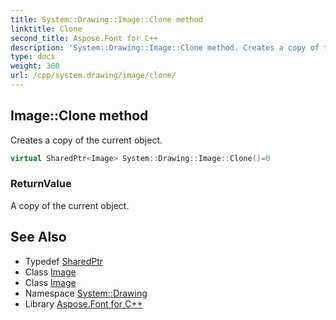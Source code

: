 ```yaml
---
title: System::Drawing::Image::Clone method
linktitle: Clone
second_title: Aspose.Font for C++
description: 'System::Drawing::Image::Clone method. Creates a copy of the current object in C++.'
type: docs
weight: 300
url: /cpp/system.drawing/image/clone/
---
```

## Image::Clone method


Creates a copy of the current object.

```cpp
virtual SharedPtr<Image> System::Drawing::Image::Clone()=0
```


### ReturnValue

A copy of the current object.

## See Also

* Typedef [SharedPtr](../../../system/sharedptr/)
* Class [Image](../)
* Class [Image](../)
* Namespace [System::Drawing](../../)
* Library [Aspose.Font for C++](../../../)
